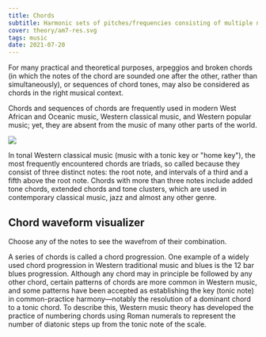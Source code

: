 ```yaml
---
title: Chords
subtitle: Harmonic sets of pitches/frequencies consisting of multiple notes that are heard as if sounding simultaneously
cover: theory/am7-res.svg
tags: music
date: 2021-07-20
---
```


For many practical and theoretical purposes, arpeggios and broken chords (in which the notes of the chord are sounded one after the other, rather than simultaneously), or sequences of chord tones, may also be considered as chords in the right musical context.

Chords and sequences of chords are frequently used in modern West African and Oceanic music, Western classical music, and Western popular music; yet, they are absent from the music of many other parts of the world.


<img src="/media/theory/am7-res.svg">

In tonal Western classical music (music with a tonic key or "home key"), the most frequently encountered chords are triads, so called because they consist of three distinct notes: the root note, and intervals of a third and a fifth above the root note. Chords with more than three notes include added tone chords, extended chords and tone clusters, which are used in contemporary classical music, jazz and almost any other genre.

## Chord waveform visualizer

Choose any of the notes to see the wavefrom of their combination.

<client-only >
  <chord-form />
  <svg-save svg="chord-form" />
</client-only>

A series of chords is called a chord progression. One example of a widely used chord progression in Western traditional music and blues is the 12 bar blues progression. Although any chord may in principle be followed by any other chord, certain patterns of chords are more common in Western music, and some patterns have been accepted as establishing the key (tonic note) in common-practice harmony—notably the resolution of a dominant chord to a tonic chord. To describe this, Western music theory has developed the practice of numbering chords using Roman numerals to represent the number of diatonic steps up from the tonic note of the scale. 

